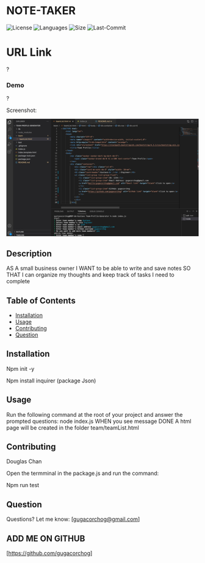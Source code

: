 # NOTE-TAKER

![License](https://img.shields.io/github/license/gugacorchog/NOTE-TAKER)
![Languages](https://img.shields.io/github/languages/top/gugacorchog/NOTE-TAKER?color=red)
![Size](https://img.shields.io/github/repo-size/gugacorchog/NOTE-TAKER)
![Last-Commit](https://img.shields.io/github/last-commit/gugacorchog/NOTE-TAKER)

   
# URL Link    

?

### Demo


?


Screenshot:

![screenshot](https://github.com/gugacorchog/Team-Profile-Generator/blob/main/assets/Screenshot1.jpg)


## Description 

AS A small business owner
I WANT to be able to write and save notes
SO THAT I can organize my thoughts and keep track of tasks I need to complete

## Table of Contents 

- [Installation](#installation)
- [Usage](#usage)
- [Contributing](#contributing)
- [Question](#question) 
 

## Installation

Npm init -y

Npm install inquirer (package Json)



## Usage

Run the following command at the root of your project and answer the prompted questions:
node index.js 
WHEN you see message DONE
A html page will be created in the folder team/teamList.html 

## Contributing
Douglas Chan 


Open the termminal in the package.js and run the command:

Npm run test 

## Question
Questions? Let me know:  [gugacorchog@gmail.com]

## ADD ME ON GITHUB 
[https://github.com/gugacorchog]